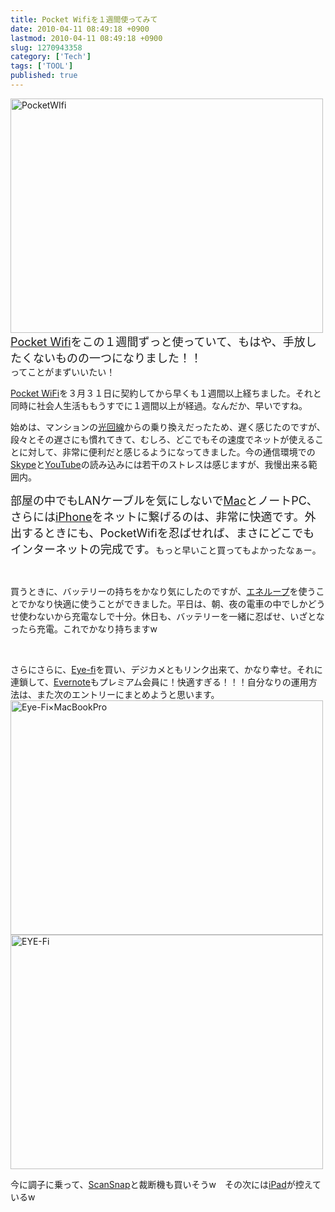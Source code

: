 ```yaml
---
title: Pocket Wifiを１週間使ってみて
date: 2010-04-11 08:49:18 +0900
lastmod: 2010-04-11 08:49:18 +0900
slug: 1270943358
category: ['Tech']
tags: ['TOOL']
published: true
---
```




<p><a href="http://www.flickr.com/photos/35571855@N06/4509344236/" title="PocketWIfi by meganii, on Flickr"><img src="https://farm5.static.flickr.com/4004/4509344236_2c48eeaf32.jpg" width="500" height="375" alt="PocketWIfi" /></a><br />
<span style="font-size:large;"><a class="keyword" href="http://d.hatena.ne.jp/keyword/Pocket%20Wifi">Pocket Wifi</a>をこの１週間ずっと使っていて、もはや、手放したくないものの一つになりました！！</span><br />
ってことがまずいいたい！</p><p><a class="keyword" href="http://d.hatena.ne.jp/keyword/Pocket%20WiFi">Pocket WiFi</a>を３月３１日に契約してから早くも１週間以上経ちました。それと同時に社会人生活ももうすでに１週間以上が経過。なんだか、早いですね。</p><p>始めは、マンションの<a class="keyword" href="http://d.hatena.ne.jp/keyword/%B8%F7%B2%F3%C0%FE">光回線</a>からの乗り換えだったため、遅く感じたのですが、段々とその遅さにも慣れてきて、むしろ、どこでもその速度でネットが使えることに対して、非常に便利だと感じるようになってきました。今の通信環境での<a class="keyword" href="http://d.hatena.ne.jp/keyword/Skype">Skype</a>と<a class="keyword" href="http://d.hatena.ne.jp/keyword/YouTube">YouTube</a>の読み込みには若干のストレスは感じますが、我慢出来る範囲内。</p><p><span style="font-size:large;">部屋の中でもLANケーブルを気にしないで<a class="keyword" href="http://d.hatena.ne.jp/keyword/Mac">Mac</a>とノートPC、さらには<a class="keyword" href="http://d.hatena.ne.jp/keyword/iPhone">iPhone</a>をネットに繋げるのは、非常に快適です。外出するときにも、PocketWifiを忍ばせれば、まさにどこでもインターネットの完成です。</span>もっと早いこと買ってもよかったなぁー。</p><br />
<p>買うときに、バッテリーの持ちをかなり気にしたのですが、<a class="keyword" href="http://d.hatena.ne.jp/keyword/%A5%A8%A5%CD%A5%EB%A1%BC%A5%D7">エネループ</a>を使うことでかなり快適に使うことができました。平日は、朝、夜の電車の中でしかどうせ使わないから充電なしで十分。休日も、バッテリーを一緒に忍ばせ、いざとなったら充電。これでかなり持ちますw</p><br />
<p>さらにさらに、<a class="keyword" href="http://d.hatena.ne.jp/keyword/Eye-fi">Eye-fi</a>を買い、デジカメともリンク出来て、かなり幸せ。それに連鎖して、<a class="keyword" href="http://d.hatena.ne.jp/keyword/Evernote">Evernote</a>もプレミアム会員に！快適すぎる！！！自分なりの運用方法は、また次のエントリーにまとめようと思います。<br />
<a href="http://www.flickr.com/photos/35571855@N06/4509313412/" title="Eye-Fi×MacBookPro by meganii, on Flickr"><img src="https://farm3.static.flickr.com/2288/4509313412_855ffce891.jpg" width="500" height="375" alt="Eye-Fi×MacBookPro" /></a><br />
<a href="http://www.flickr.com/photos/35571855@N06/4508675685/" title="EYE-Fi by meganii, on Flickr"><img src="https://farm5.static.flickr.com/4047/4508675685_8684c855b7.jpg" width="500" height="375" alt="EYE-Fi" /></a></p><p>今に調子に乗って、<a class="keyword" href="http://d.hatena.ne.jp/keyword/ScanSnap">ScanSnap</a>と裁断機も買いそうw　その次には<a class="keyword" href="http://d.hatena.ne.jp/keyword/iPad">iPad</a>が控えているw</p>

